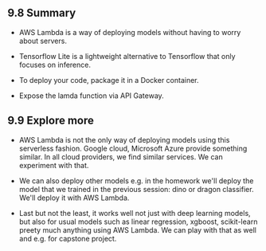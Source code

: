 ## 9.8 Summary

* AWS Lambda is a way of deploying models without having to worry about servers.

* Tensorflow Lite is a lightweight alternative to Tensorflow that only focuses on inference.

* To deploy your code, package it in a Docker container.

* Expose the lamda function via API Gateway.

## 9.9 Explore more

- AWS Lambda is not the only way of deploying models using this serverless fashion. Google cloud, Microsoft Azure provide something similar. In all cloud providers, we find similar services. We can experiment with that.

- We can also deploy other models e.g. in the homework we'll deploy the model that we trained in the previous session: dino or dragon classifier. We'll deploy it with AWS Lambda. 

- Last but not the least, it works well not just with deep learning models, but also for usual models such as linear regression, xgboost, scikit-learn preety much anything using AWS Lambda. We can play with that as well and e.g. for capstone project. 